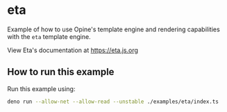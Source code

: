 # eta

Example of how to use Opine's template engine and rendering capabilities with the `eta` template engine.

View Eta's documentation at <https://eta.js.org>

## How to run this example

Run this example using:

```bash
deno run --allow-net --allow-read --unstable ./examples/eta/index.ts
```
